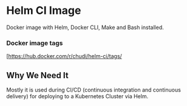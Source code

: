 # Helm CI Image

Docker image with Helm, Docker CLI, Make and Bash installed.

### Docker image tags

[https://hub.docker.com/r/chudi/helm-ci/tags/

## Why We Need It

Mostly it is used during CI/CD (continuous integration and continuous delivery) for deploying to a Kubernetes Cluster via Helm.
